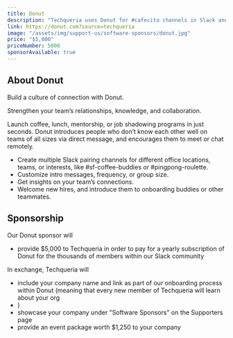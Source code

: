 ```yaml
---
title: Donut
description: "Techqueria uses Donut for #cafecito channels in Slack and with a sponsor, we can use Donut to facilitate thousands of connections between Latinx professionals in the tech industry."
link: https://donut.com?source=techqueria
image: "/assets/img/support-us/software-sponsors/donut.jpg"
price: "$5,000"
priceNumber: 5000
sponsorAvailable: true
---
```


## About Donut

Build a culture of connection with Donut.

Strengthen your team’s relationships, knowledge, and collaboration.

Launch coffee, lunch, mentorship, or job shadowing programs in just seconds. Donut introduces people who don’t know each other well on teams of all sizes via direct message, and encourages them to meet or chat remotely.

- Create multiple Slack pairing channels for different office locations, teams, or interests, like #sf-coffee-buddies or #pingpong-roulette.
- Customize intro messages, frequency, or group size.
- Get insights on your team’s connections.
- Welcome new hires, and introduce them to onboarding buddies or other teammates.

## Sponsorship

Our Donut sponsor will

- provide $5,000 to Techqueria in order to pay for a yearly subscription of Donut for the thousands of members within our Slack community

In exchange, Techqueria will

- include your company name and link as part of our onboarding process within Donut (meaning that every new member of Techqueria will learn about your org
- )
- showcase your company under "Software Sponsors" on the Supporters page
- provide an event package worth $1,250 to your company

